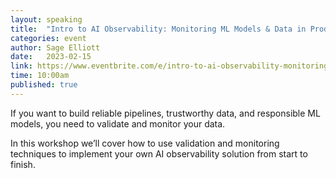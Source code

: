 ```yaml
---
layout: speaking
title:  "Intro to AI Observability: Monitoring ML Models & Data in Production - Workshop"
categories: event
author: Sage Elliott
date:   2023-02-15
link: https://www.eventbrite.com/e/intro-to-ai-observability-monitoring-ml-models-data-in-production-tickets-529668220907
time: 10:00am
published: true
---
```


If you want to build reliable pipelines, trustworthy data, and responsible ML models, you need to validate and monitor your data.

In this workshop we’ll cover how to use validation and monitoring techniques to implement your own AI observability solution from start to finish.

